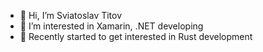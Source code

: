 - 👋 Hi, I’m Sviatoslav Titov
- 👀 I’m interested in Xamarin, .NET developing
- 📝 Recently started to get interested in Rust development

<!---
SvTitov/SvTitov is a ✨ special ✨ repository because its `README.md` (this file) appears on your GitHub profile.
You can click the Preview link to take a look at your changes.
--->
